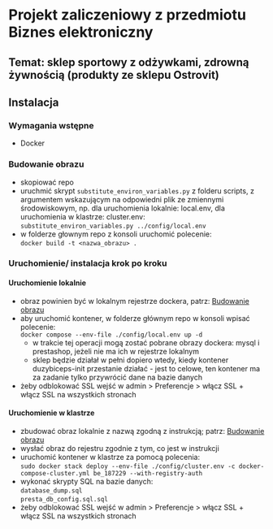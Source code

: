 # Projekt zaliczeniowy z przedmiotu Biznes elektroniczny

## Temat: sklep sportowy z odżywkami, zdrowną żywnością (produkty ze sklepu Ostrovit)

## Instalacja

### Wymagania wstępne

* Docker

### Budowanie obrazu

* skopiować repo
* uruchmić skrypt `substitute_environ_variables.py` z folderu scripts, z argumentem wskazującym na odpowiedni plik ze zmiennymi środowiskowym, np. dla uruchomienia lokalnie: local.env, dla uruchomienia w klastrze: cluster.env:\
`substitute_environ_variables.py ../config/local.env`
* w folderze głownym repo z konsoli uruchomić polecenie:\
`docker build -t <nazwa_obrazu> .`

### Uruchomienie/ instalacja krok po kroku

#### Uruchomienie lokalnie

* obraz powinien być w lokalnym rejestrze dockera, patrz: [Budowanie obrazu](#budowanie-obrazu)
* aby uruchomić kontener, w folderze głównym repo w konsoli wpisać polecenie:\
```docker compose --env-file ./config/local.env up -d```
  * w trakcie tej operacji mogą zostać pobrane obrazy dockera: mysql i prestashop, jeżeli nie ma ich w rejestrze lokalnym
  * sklep będzie działał w pełni dopiero wtedy, kiedy kontener duzybiceps-init przestanie działać - jest to celowe, ten kontener ma za zadanie tylko przywrócić dane na bazie danych
* żeby odblokować SSL wejść w admin > Preferencje > włącz SSL + włącz SSL na wszystkich stronach

#### Uruchomienie w klastrze

* zbudować obraz lokalnie z nazwą zgodną z instrukcją; patrz: [Budowanie obrazu](#budowanie-obrazu)
* wysłać obraz do rejestru zgodnie z tym, co jest w instrukcji
* uruchomić kontener w klastrze za pomocą polecenia:\
```sudo docker stack deploy --env-file ./config/cluster.env -c docker-compose-cluster.yml be_187229 --with-registry-auth```
* wykonać skrypty SQL na bazie danych:\
`database_dump.sql`\
`presta_db_config.sql.sql`
* żeby odblokować SSL wejść w admin > Preferencje > włącz SSL + włącz SSL na wszystkich stronach
